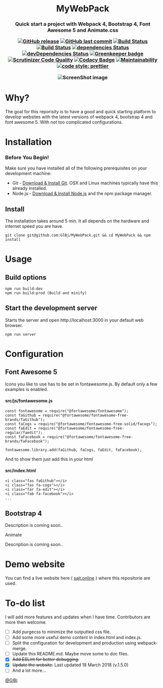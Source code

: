 <h1 align="center"> MyWebPack </h1>
<h3 align="center"> <b>Quick start</b> a project with Webpack 4, Bootstrap 4, Font Awesome 5 and Animate.css </h>
<p align="center">

[![GitHub release](https://img.shields.io/github/release/GlBj/MyWebPack.svg)](https://github.com/GlBj/MyWebPack)
[![GitHub last commit](https://img.shields.io/github/last-commit/GlBj/MyWebPack.svg)](https://github.com/GlBj/MyWebPack/commits/master)
[![Build Status](https://travis-ci.org/GlBj/MyWebPack.svg?branch=master)](https://travis-ci.org/GlBj/MyWebPack)
[![Build Status](https://scrutinizer-ci.com/g/GlBj/MyWebPack/badges/build.png?b=master)](https://scrutinizer-ci.com/g/GlBj/MyWebPack/build-status/master)
[![dependencies Status](https://david-dm.org/GlBj/MyWebPack/status.svg)](https://david-dm.org/GlBj/MyWebPack)
[![devDependencies Status](https://david-dm.org/GlBj/MyWebPack/dev-status.svg)](https://david-dm.org/GlBj/MyWebPack?type=dev)
[![Greenkeeper badge](https://badges.greenkeeper.io/GlBj/MyWebPack.svg)](https://greenkeeper.io/)
[![Scrutinizer Code Quality](https://scrutinizer-ci.com/g/GlBj/MyWebPack/badges/quality-score.png?b=master)](https://scrutinizer-ci.com/g/GlBj/MyWebPack/?branch=master)
[![Codacy Badge](https://api.codacy.com/project/badge/Grade/ecdc0916f3024e9c94064f08661549d2)](https://www.codacy.com/app/GlBj/MyWebPack?utm_source=github.com&utm_medium=referral&utm_content=GlBj/MyWebPack&utm_campaign=Badge_Grade)
[![Maintainability](https://api.codeclimate.com/v1/badges/1f0a70b84567c6694d4b/maintainability)](https://codeclimate.com/github/GlBj/MyWebPack/maintainability)
[![code style: prettier](https://img.shields.io/badge/code_style-prettier-ff69b4.svg?style=flat-square)](https://github.com/prettier/prettier)

</p>

<p align="center">
  <img src="https://github.com/GlBj/MyWebPack/blob/master/src/images/screenshot.jpg?raw=true)" alt="ScreenShot image"/>
</p>

# Why?

The goal for this reporisity is to have a good and quick starting platform to develop websites with the latest versions of webpack 4, bootstrap 4 and font awesome 5. With not too complicated configurations.

# Installation

### Before You Begin!

Make sure you have installed all of the following prerequisites on your development machine:

* Git - [Download & Install Git](https://git-scm.com/downloads). OSX and Linux machines typically have this already installed.
* Node.js - [Download & Install Node.js](https://nodejs.org/en/download/) and the npm package manager.

## Install

The installation takes around 5 min. It all depends on the hardware and internet
speed you are have.

```
git clone git@github.com:GlBj/MyWebPack.git && cd MyWebPack && npm install
```

# Usage

## Build options

```
npm run build:dev
npm run build:prod (Build and minify)
```

## Start the development server

Starts the server and open http://localhost:3000 in your default web browser.

```
npm run server
```

# Configuration

## Font Awesome 5

Icons you like to use has to be set in fontawesome.js. By default only a few examples is enabled.

#### src/js/fontawesome.js

```
const fontawesome = require("@fortawesome/fontawesome");
const faGithub = require("@fortawesome/fontawesome-free-brands/faGithub");
const faCogs = require("@fortawesome/fontawesome-free-solid/facogs");
const faEdit = require("@fortawesome/fontawesome-free-regular/faedit");
const faFacebook = require("@fortawesome/fontawesome-free-brands/faFacebook");

fontawesome.library.add(faGithub, faCogs, faEdit, faFacebook);
```

And to show them just add this in your html

#### src/index.html

```
<i class="fas faGithub"></i>
<i class="fas fa-cogs"></i>
<i class="far fa-edit"></i>
<i class="fab fa-facebook"></i>
...
```

## Bootstrap 4

Description is coming soon..

 Animate

Description is coming soon..

# Demo website

You can find a live website here ( [sajt.online](https://sajt.online/) ) where this repositorie are used.

# To-do list

I will add more features and updates when I have time. Contributors are more
then welcome.

- [ ] Add purgecss to minimize the outputted css file.
- [ ] Add some more useful demo content in index.html and index.js.
- [ ] Split the configuration for development and production using webpack-merge.
- [ ] Update this README.md. Maybe move some to doc files.
- [x]  ~~Add ESLint for better debugging.~~
- [x] ~~Update the website.~~ Last updated 18 March 2018 (v.1.5.0)
- [ ] And a lot more…

[@GlBj](https://github.com/GlBj)
